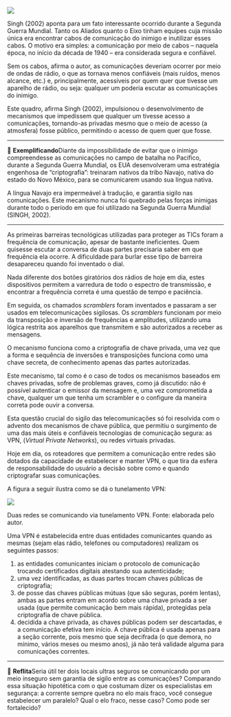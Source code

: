 [![](https://ampli-images.s3.amazonaws.com/production/9573637f-cfb4-4411-b0b8-c622b204bb37/original)](https://ampli-images.s3.amazonaws.com/production/9573637f-cfb4-4411-b0b8-c622b204bb37/original)

Singh (2002) aponta para um fato interessante ocorrido durante a Segunda Guerra Mundial. Tanto os Aliados quanto o Eixo tinham equipes cuja missão única era encontrar cabos de comunicação do inimigo e inutilizar esses cabos. O motivo era simples: a comunicação por meio de cabos – naquela época, no início da década de 1940 – era considerada segura e confiável.

Sem os cabos, afirma o autor, as comunicações deveriam ocorrer por meio de ondas de rádio, o que as tornava menos confiáveis (mais ruídos, menos alcance, etc.) e, principalmente, acessíveis por quem quer que tivesse um aparelho de rádio, ou seja: qualquer um poderia escutar as comunicações do inimigo.

Este quadro, afirma Singh (2002), impulsionou o desenvolvimento de mecanismos que impedissem que qualquer um tivesse acesso a comunicações, tornando-as privadas mesmo que o meio de acesso (a atmosfera) fosse público, permitindo o acesso de quem quer que fosse.

______

**📝** **Exemplificando**Diante da impossibilidade de evitar que o inimigo compreendesse as comunicações no campo de batalha no Pacífico, durante a Segunda Guerra Mundial, os EUA desenvolveram uma estratégia engenhosa de “criptografia”: treinaram nativos da tribo Navajo, nativa do estado do Novo México, para se comunicarem usando sua língua nativa.

A língua Navajo era impermeável à tradução, e garantia sigilo nas comunicações. Este mecanismo nunca foi quebrado pelas forças inimigas durante todo o período em que foi utilizado na Segunda Guerra Mundial (SINGH, 2002).

______

As primeiras barreiras tecnológicas utilizadas para proteger as TICs foram a frequência de comunicação, apesar de bastante ineficientes. Quem quisesse escutar a conversa de duas partes precisaria saber em que frequência ela ocorre. A dificuldade para burlar esse tipo de barreira desapareceu quando foi inventado o dial.

Nada diferente dos botões giratórios dos rádios de hoje em dia, estes dispositivos permitem a varredura de todo o espectro de transmissão, e encontrar a frequência correta é uma questão de tempo e paciência.

Em seguida, os chamados _scramblers_ foram inventados e passaram a ser usados em telecomunicações sigilosas. Os _scramblers_ funcionam por meio da transposição e inversão de frequências e amplitudes, utilizando uma lógica restrita aos aparelhos que transmitem e são autorizados a receber as mensagens.

O mecanismo funciona como a criptografia de chave privada, uma vez que a forma e sequência de inversões e transposições funciona como uma chave secreta, de conhecimento apenas das partes autorizadas.

Este mecanismo, tal como é o caso de todos os mecanismos baseados em chaves privadas, sofre de problemas graves, como já discutido: não é possível autenticar o emissor da mensagem e, uma vez comprometida a chave, qualquer um que tenha um scrambler e o configure da maneira correta pode ouvir a conversa.

Esta questão crucial do sigilo das telecomunicações só foi resolvida com o advento dos mecanismos de chave pública, que permitiu o surgimento de uma das mais úteis e confiáveis tecnologias de comunicação segura: as VPN, (_Virtual Private Networks_), ou redes virtuais privadas.

Hoje em dia, os roteadores que permitem a comunicação entre redes são dotados da capacidade de estabelecer e manter VPN, o que tira da esfera de responsabilidade do usuário a decisão sobre como e quando criptografar suas comunicações.

A figura a seguir ilustra como se dá o tunelamento VPN:

[![](https://ampli-images.s3.amazonaws.com/production/29235a6e-b308-4c71-952b-e66f243746db/original)](https://ampli-images.s3.amazonaws.com/production/29235a6e-b308-4c71-952b-e66f243746db/original)

Duas redes se comunicando via tunelamento VPN. Fonte: elaborada pelo autor.

Uma VPN é estabelecida entre duas entidades comunicantes quando as mesmas (sejam elas rádio, telefones ou computadores) realizam os seguintes passos:

1. as entidades comunicantes iniciam o protocolo de comunicação trocando certificados digitais atestando sua autenticidade;
2. uma vez identificadas, as duas partes trocam chaves públicas de criptografia;
3. de posse das chaves públicas mútuas (que são seguras, porém lentas), ambas as partes entram em acordo sobre uma chave privada a ser usada (que permite comunicação bem mais rápida), protegidas pela criptografia de chave pública.
4. decidida a chave privada, as chaves públicas podem ser descartadas, e a comunicação efetiva tem início. A chave pública é usada apenas para a seção corrente, pois mesmo que seja decifrada (o que demora, no mínimo, vários meses ou mesmo anos), já não terá validade alguma para comunicações correntes.

______

**💭** **Reflita**Seria útil ter dois locais ultras seguros se comunicando por um meio inseguro sem garantia de sigilo entre as comunicações? Comparando essa situação hipotética com o que costumam dizer os especialistas em segurança: a corrente sempre quebra no elo mais fraco, você consegue estabelecer um paralelo? Qual o elo fraco, nesse caso? Como pode ser fortalecido?